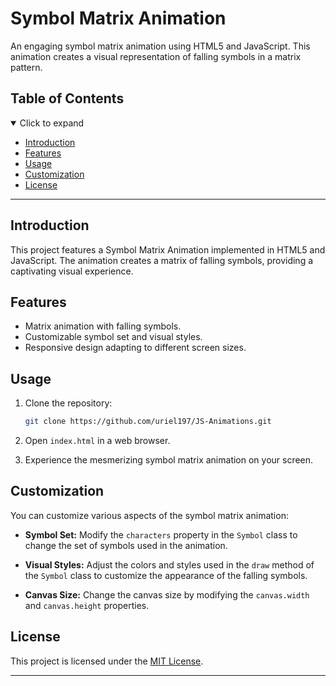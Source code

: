 # Symbol Matrix Animation

An engaging symbol matrix animation using HTML5 and JavaScript. This animation creates a visual representation of falling symbols in a matrix pattern.

## Table of Contents

<details open>
<summary>Click to expand</summary>

- [Introduction](#introduction)
- [Features](#features)
- [Usage](#usage)
- [Customization](#customization)
- [License](#license)

</details>

---

## Introduction

This project features a Symbol Matrix Animation implemented in HTML5 and JavaScript. The animation creates a matrix of falling symbols, providing a captivating visual experience.

## Features

- Matrix animation with falling symbols.
- Customizable symbol set and visual styles.
- Responsive design adapting to different screen sizes.

## Usage

1. Clone the repository:

    ```bash
    git clone https://github.com/uriel197/JS-Animations.git
    ```

2. Open `index.html` in a web browser.

3. Experience the mesmerizing symbol matrix animation on your screen.

## Customization

You can customize various aspects of the symbol matrix animation:

- **Symbol Set:** Modify the `characters` property in the `Symbol` class to change the set of symbols used in the animation.

- **Visual Styles:** Adjust the colors and styles used in the `draw` method of the `Symbol` class to customize the appearance of the falling symbols.

- **Canvas Size:** Change the canvas size by modifying the `canvas.width` and `canvas.height` properties.

## License

This project is licensed under the [MIT License](LICENSE).

---
